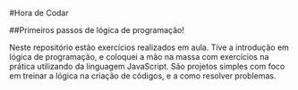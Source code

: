 #Hora de Codar

##Primeiros passos de lógica de programação!

Neste repositório estão exercícios realizados em aula. Tive a introdução em lógica de programação, e coloquei a mão na massa com exercícios na prática utilizando da linguagem JavaScript. São projetos simples com foco em treinar a lógica na criação de códigos, e a como resolver problemas.
